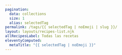 ```yaml
---
pagination:
  data: collections
  size: 1
  alias: selectedTag
permalink: /tags/{{ selectedTag | noEmoji | slug }}/
layout: layouts/recipes-list.njk
allRecipesLabel: Todas las recetas
eleventyComputed:
  metaTitle: "{{ selectedTag | noEmoji }}"
---
```

